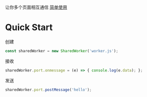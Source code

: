 让你多个页面相互通信
[简单使用](https://juejin.cn/post/7173701460947894308?utm_source=gold_browser_extension)
# Quick Start
创建
```js
const sharedWorker = new SharedWorker('worker.js');
```
接收
```js
sharedWorker.port.onmessage = (e) => { console.log(e.data); };
```
发送
```js
sharedWorker.port.postMessage('hello');
```